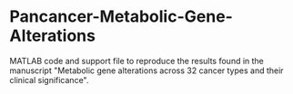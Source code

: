 # Pancancer-Metabolic-Gene-Alterations

MATLAB code and support file to reproduce the results found in the manuscript 
"Metabolic gene alterations across 32 cancer types and their clinical significance". 
